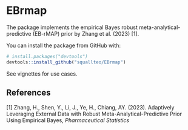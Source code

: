
# EBrmap

<!-- badges: start -->
<!-- badges: end -->

The package implements the empirical Bayes robust meta-analytical-predictive (EB-rMAP) prior by Zhang et al. (2023) [1]. 

You can install the package from GitHub with:
``` r
# install.packages("devtools")
devtools::install_github("squallteo/EBrmap")
```

See vignettes for use cases. 

## References
[1] Zhang, H., Shen, Y., Li, J., Ye, H., Chiang, AY. (2023). Adaptively Leveraging External Data with Robust Meta-Analytical-Predictive Prior Using Empirical Bayes, *Pharmaceutical Statistics*
